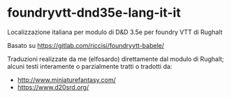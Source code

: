 # foundryvtt-dnd35e-lang-it-it
Localizzazione italiana per modulo di D&amp;D 3.5e per foundry VTT di Rughalt

Basato su https://gitlab.com/riccisi/foundryvtt-babele/

Traduzioni realizzate da me (elfosardo) direttamente dal modulo di Rughalt;
alcuni testi interamente o parzialmente tratti o tradotti da:
* http://www.miniaturefantasy.com/
* https://www.d20srd.org/

